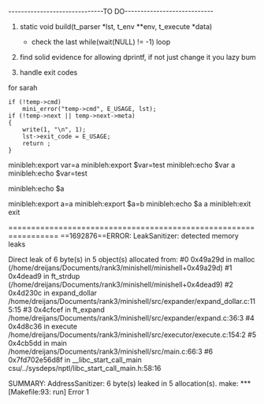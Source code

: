 ------------------------------TO DO----------------------------

1) 
    static void	build(t_parser *lst, t_env **env, t_execute *data)
     * check the last while(wait(NULL) != -1) loop

2) 
    find solid evidence for allowing dprintf, if not just change it you lazy bum

3) 
    handle exit codes



for sarah

	if (!temp->cmd)
		mini_error("temp->cmd", E_USAGE, lst);
	if (!temp->next || temp->next->meta)
	{
		write(1, "\n", 1);
		lst->exit_code = E_USAGE;
		return ;
	}


minibleh:export var=a
minibleh:export $var=test
minibleh:echo $var
a
minibleh:echo $var=test

minibleh:echo $a

minibleh:export a=a
minibleh:export $a=b
minibleh:echo $a
a
minibleh:exit
exit

=================================================================
==1692876==ERROR: LeakSanitizer: detected memory leaks

Direct leak of 6 byte(s) in 5 object(s) allocated from:
    #0 0x49a29d in malloc (/home/dreijans/Documents/rank3/minishell/minishell+0x49a29d)
    #1 0x4dead9 in ft_strdup (/home/dreijans/Documents/rank3/minishell/minishell+0x4dead9)
    #2 0x4d230c in expand_dollar /home/dreijans/Documents/rank3/minishell/src/expander/expand_dollar.c:115:15
    #3 0x4cfcef in ft_expand /home/dreijans/Documents/rank3/minishell/src/expander/expand.c:36:3
    #4 0x4d8c36 in execute /home/dreijans/Documents/rank3/minishell/src/executor/execute.c:154:2
    #5 0x4cb5dd in main /home/dreijans/Documents/rank3/minishell/src/main.c:66:3
    #6 0x7fd702e56d8f in __libc_start_call_main csu/../sysdeps/nptl/libc_start_call_main.h:58:16

SUMMARY: AddressSanitizer: 6 byte(s) leaked in 5 allocation(s).
make: *** [Makefile:93: run] Error 1